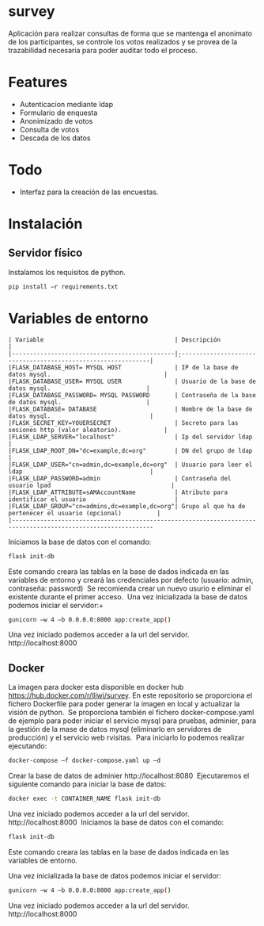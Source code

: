# survey
Aplicación para realizar consultas de forma que se mantenga el anonimato de los participantes, se controle los votos realizados y se provea de la trazabilidad necesaria para poder auditar todo el proceso.

# Features
- Autenticacion mediante ldap 
- Formulario de enquesta
- Anonimizado de votos
- Consulta de votos
- Descada de los datos

# Todo
- Interfaz para la creación de las encuestas.

# Instalación 
## Servidor físico 
Instalamos los requisitos de python. 
```bash 
pip install –r requirements.txt 
```
# Variables de entorno 


```text 
| Variable                                     | Descripción                                                 | 
|----------------------------------------------|̣̣̣--------------------------------------------------------------|
|FLASK_DATABASE_HOST= MYSQL HOST               | IP de la base de datos mysql.                                |
|FLASK_DATABASE_USER= MYSQL USER               | Usuario de la base de datos mysql.                           |
|FLASK_DATABASE_PASSWORD= MYSQL PASSWORD       | Contraseña de la base de datos mysql.                        |
|FLASK_DATABASE= DATABASE                      | Nombre de la base de datos mysql.                            |
|FLASK_SECRET_KEY=YOUERSECRET                  | Secreto para las sesiones http (valor aleatorio).            |
|FLASK_LDAP_SERVER="localhost"                 | Ip del servidor ldap                                         |
|FLASK_LDAP_ROOT_DN="dc=example,dc=org"        | DN del grupo de ldap                                         |
|FLASK_LDAP_USER="cn=admin,dc=example,dc=org"  | Usuario para leer el ldap                                    |
|FLASK_LDAP_PASSWORD=admin                     | Contraseña del usuario lpad                                  |
|FLASK_LDAP_ATTRIBUTE=sAMAccountName           | Atributo para identificar el usuario                         |
|FLASK_LDAP_GROUP="cn=admins,dc=example,dc=org"| Grupo al que ha de pertenecer el usuario (opcional)          |
|--------------------------------------------------------------------------------------------------------------
```


Iniciamos la base de datos con el comando: 

```bash 
flask init-db 
```
Este comando creara las tablas en la base de dados indicada en las variables de entorno y creará las credenciales por defecto (usuario: admin, contraseña: password) 
Se recomienda crear un nuevo usurio e eliminar el existente durante el primer acceso. 
Una vez inicializada la base de datos podemos iniciar el servidor:+ 
```bash 
gunicorn –w 4 –b 0.0.0.0:8000 app:create_app() 
```
Una vez iniciado podemos acceder a la url del servidor. 
http://localhost:8000 

## Docker 
La imagen para docker esta disponible en docker hub https://hub.docker.com/r/lliwi/survey.
En este repositorio se proporciona el fichero Dockerfile para poder generar la imagen en local y actualizar la visión de python. 
Se proporciona también el fichero docker-compose.yaml de ejemplo para poder iniciar el servicio mysql para pruebas, adminier, para la gestión de la mase de datos mysql (eliminarlo en servidores de producción) y el servicio web rvisitas. 
Para iniciarlo lo podemos realizar ejecutando: 
```bash 
docker-compose –f docker-compose.yaml up –d 
```
Crear la base de datos de adminier http://localhost:8080 
Ejecutaremos el siguiente comando para iniciar la base de datos: 
```bash 
docker exec -t CONTAINER_NAME flask init-db 
```
Una vez iniciado podemos acceder a la url del servidor. 
http://localhost:8000 
Iniciamos la base de datos con el comando: 
```bash 
flask init-db 
```
Este comando creara las tablas en la base de dados indicada en las variables de entorno. 

Una vez inicializada la base de datos podemos iniciar el servidor:
```bash 
gunicorn –w 4 –b 0.0.0.0:8000 app:create_app() 
```
Una vez iniciado podemos acceder a la url del servidor. 
http://localhost:8000 
